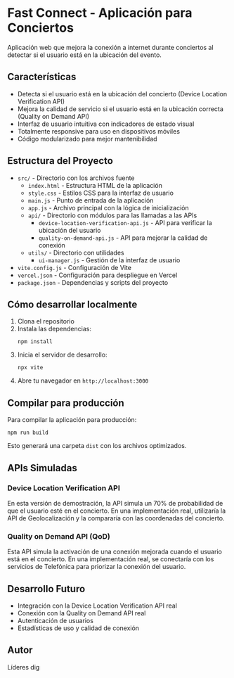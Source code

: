 # Fast Connect - Aplicación para Conciertos

Aplicación web que mejora la conexión a internet durante conciertos al detectar si el usuario está en la ubicación del evento.

## Características

- Detecta si el usuario está en la ubicación del concierto (Device Location Verification API)
- Mejora la calidad de servicio si el usuario está en la ubicación correcta (Quality on Demand API)
- Interfaz de usuario intuitiva con indicadores de estado visual
- Totalmente responsive para uso en dispositivos móviles
- Código modularizado para mejor mantenibilidad

## Estructura del Proyecto

- `src/` - Directorio con los archivos fuente
  - `index.html` - Estructura HTML de la aplicación
  - `style.css` - Estilos CSS para la interfaz de usuario
  - `main.js` - Punto de entrada de la aplicación
  - `app.js` - Archivo principal con la lógica de inicialización
  - `api/` - Directorio con módulos para las llamadas a las APIs
    - `device-location-verification-api.js` - API para verificar la ubicación del usuario
    - `quality-on-demand-api.js` - API para mejorar la calidad de conexión
  - `utils/` - Directorio con utilidades
    - `ui-manager.js` - Gestión de la interfaz de usuario
- `vite.config.js` - Configuración de Vite
- `vercel.json` - Configuración para despliegue en Vercel
- `package.json` - Dependencias y scripts del proyecto

## Cómo desarrollar localmente

1. Clona el repositorio
2. Instala las dependencias:
   ```
   npm install
   ```
3. Inicia el servidor de desarrollo:
   ```
   npx vite
   ```
4. Abre tu navegador en `http://localhost:3000`

## Compilar para producción

Para compilar la aplicación para producción:

```
npm run build
```

Esto generará una carpeta `dist` con los archivos optimizados.

## APIs Simuladas

### Device Location Verification API

En esta versión de demostración, la API simula un 70% de probabilidad de que el usuario esté en el concierto. En una implementación real, utilizaría la API de Geolocalización y la compararía con las coordenadas del concierto.

### Quality on Demand API (QoD)

Esta API simula la activación de una conexión mejorada cuando el usuario está en el concierto. En una implementación real, se conectaría con los servicios de Telefónica para priorizar la conexión del usuario.

## Desarrollo Futuro

- Integración con la Device Location Verification API real
- Conexión con la Quality on Demand API real
- Autenticación de usuarios
- Estadísticas de uso y calidad de conexión

## Autor

Líderes dig
